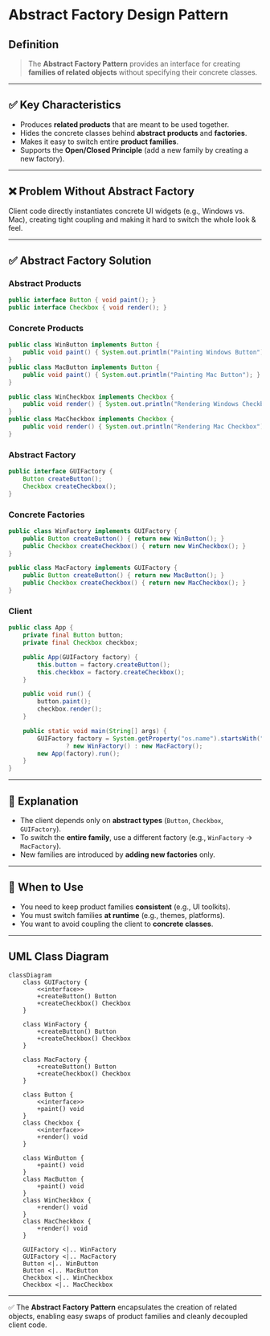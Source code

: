 # Abstract Factory Design Pattern

## Definition
> The **Abstract Factory Pattern** provides an interface for creating **families of related objects** without specifying their concrete classes.

---

## ✅ Key Characteristics
- Produces **related products** that are meant to be used together.  
- Hides the concrete classes behind **abstract products** and **factories**.  
- Makes it easy to switch entire **product families**.  
- Supports the **Open/Closed Principle** (add a new family by creating a new factory).  

---

## ❌ Problem Without Abstract Factory
Client code directly instantiates concrete UI widgets (e.g., Windows vs. Mac), creating tight coupling and making it hard to switch the whole look & feel.

---

## ✅ Abstract Factory Solution

### Abstract Products
```java
public interface Button { void paint(); }
public interface Checkbox { void render(); }
```

### Concrete Products
```java
public class WinButton implements Button {
    public void paint() { System.out.println("Painting Windows Button"); }
}
public class MacButton implements Button {
    public void paint() { System.out.println("Painting Mac Button"); }
}

public class WinCheckbox implements Checkbox {
    public void render() { System.out.println("Rendering Windows Checkbox"); }
}
public class MacCheckbox implements Checkbox {
    public void render() { System.out.println("Rendering Mac Checkbox"); }
}
```

### Abstract Factory
```java
public interface GUIFactory {
    Button createButton();
    Checkbox createCheckbox();
}
```

### Concrete Factories
```java
public class WinFactory implements GUIFactory {
    public Button createButton() { return new WinButton(); }
    public Checkbox createCheckbox() { return new WinCheckbox(); }
}

public class MacFactory implements GUIFactory {
    public Button createButton() { return new MacButton(); }
    public Checkbox createCheckbox() { return new MacCheckbox(); }
}
```

### Client
```java
public class App {
    private final Button button;
    private final Checkbox checkbox;

    public App(GUIFactory factory) {
        this.button = factory.createButton();
        this.checkbox = factory.createCheckbox();
    }

    public void run() {
        button.paint();
        checkbox.render();
    }

    public static void main(String[] args) {
        GUIFactory factory = System.getProperty("os.name").startsWith("Windows")
                ? new WinFactory() : new MacFactory();
        new App(factory).run();
    }
}
```

---

## 🔎 Explanation
- The client depends only on **abstract types** (`Button`, `Checkbox`, `GUIFactory`).  
- To switch the **entire family**, use a different factory (e.g., `WinFactory` → `MacFactory`).  
- New families are introduced by **adding new factories** only.

---

## 🎯 When to Use
- You need to keep product families **consistent** (e.g., UI toolkits).  
- You must switch families **at runtime** (e.g., themes, platforms).  
- You want to avoid coupling the client to **concrete classes**.

---

## UML Class Diagram
```mermaid
classDiagram
    class GUIFactory {
        <<interface>>
        +createButton() Button
        +createCheckbox() Checkbox
    }

    class WinFactory {
        +createButton() Button
        +createCheckbox() Checkbox
    }

    class MacFactory {
        +createButton() Button
        +createCheckbox() Checkbox
    }

    class Button {
        <<interface>>
        +paint() void
    }
    class Checkbox {
        <<interface>>
        +render() void
    }

    class WinButton {
        +paint() void
    }
    class MacButton {
        +paint() void
    }
    class WinCheckbox {
        +render() void
    }
    class MacCheckbox {
        +render() void
    }

    GUIFactory <|.. WinFactory
    GUIFactory <|.. MacFactory
    Button <|.. WinButton
    Button <|.. MacButton
    Checkbox <|.. WinCheckbox
    Checkbox <|.. MacCheckbox
```
---

✅ The **Abstract Factory Pattern** encapsulates the creation of related objects, enabling easy swaps of product families and cleanly decoupled client code.
